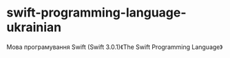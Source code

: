 # swift-programming-language-ukrainian
Мова програмування Swift (Swift 3.0.1)《The Swift Programming Language》
